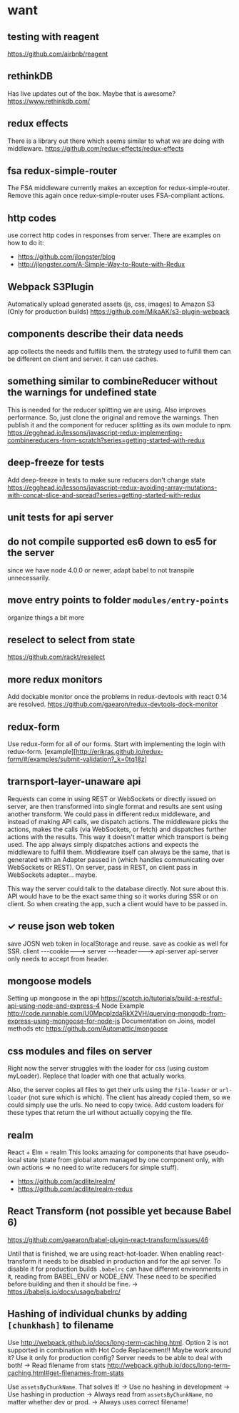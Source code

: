 # want

## testing with reagent
https://github.com/airbnb/reagent

## rethinkDB

Has live updates out of the box. Maybe that is awesome?
https://www.rethinkdb.com/


## redux effects

There is a library out there which seems similar to what we are doing with
middleware. https://github.com/redux-effects/redux-effects


## fsa redux-simple-router

The FSA middleware currently makes an exception for redux-simple-router.
Remove this again once redux-simple-router uses FSA-compliant actions.


## http codes

use correct http codes in responses from server.
There are examples on how to do it:
- https://github.com/jlongster/blog
- http://jlongster.com/A-Simple-Way-to-Route-with-Redux


## Webpack S3Plugin

Automatically upload generated assets (js, css, images) to Amazon S3
(Only for production builds)
https://github.com/MikaAK/s3-plugin-webpack


## components describe their data needs

app collects the needs and fulfills them.
the strategy used to fulfill them can be different on client and server.
it can use caches.


## something similar to combineReducer without the warnings for undefined state

This is needed for the reducer splitting we are using.
Also improves performance.
So, just clone the original and remove the warnings.
Then publish it and the component for reducer splitting as its own module
to npm.
https://egghead.io/lessons/javascript-redux-implementing-combinereducers-from-scratch?series=getting-started-with-redux


## deep-freeze for tests

Add deep-freeze in tests to make sure reducers don't change state
https://egghead.io/lessons/javascript-redux-avoiding-array-mutations-with-concat-slice-and-spread?series=getting-started-with-redux


## unit tests for api server


## do not compile supported es6 down to es5 for the server

since we have node 4.0.0 or newer, adapt babel to not transpile unnecessarily.


## move entry points to folder `modules/entry-points`

organize things a bit more


## reselect to select from state

https://github.com/rackt/reselect


## more redux monitors

Add dockable monitor once the problems in redux-devtools with react 0.14 are resolved.
https://github.com/gaearon/redux-devtools-dock-monitor


## redux-form

Use redux-form for all of our forms.
Start with implementing the login with redux-form.
[example][http://erikras.github.io/redux-form/#/examples/submit-validation?_k=0tq18z]


## trarnsport-layer-unaware api

Requests can come in using REST or WebSockets or directly issued on server,
are then transformed into single format and results are sent using another transform.
We could pass in different redux middleware, and instead of making API calls, we dispatch actions.
The middleware picks the actions, makes the calls (via WebSockets, or fetch) and dispatches further actions with the results.
This way it doesn't matter which transport is being used. The app always simply dispatches actions and expects the middleware to fulfill them.
Middleware itself can always be the same, that is generated with an Adapter passed in (which handles communicating over WebSockets or REST). On server, pass in REST, on client pass in WebSockets adapter... maybe.

This way the server could talk to the database directly.
Not sure about this. API would have to be the exact same thing so it works
during SSR or on client. So when creating the app, such a client would have to be
passed in.


## ✓ reuse json web token

save JOSN web token in localStorage and reuse.
save as cookie as well for SSR. client ---cookie---> server ---header---> api-server
api-server only needs to accept from header.


## mongoose models

Setting up mongoose in the api
https://scotch.io/tutorials/build-a-restful-api-using-node-and-express-4
Node Example
http://code.runnable.com/U0MpcpIzdaRkX2VH/querying-mongodb-from-express-using-mongoose-for-node-js
Documentation on Joins, model methods etc
https://github.com/Automattic/mongoose


## css modules and files on server

Right now the server struggles with the loader for css (using custom myLoader).
Replace that loader with one that actually works.

Also, the server copies all files to get their urls using the `file-loader` or `url-loader` (not sure which is which).
The client has already copied them, so we could simply use the urls.
No need to copy twice. Add custom loaders for these types that return the url without actually copying the file.


## realm

React + Elm = realm
This looks amazing for components that have pseudo-local state (state from global
atom managed by one component only, with own actions => no need to write reducers for simple stuff).

- https://github.com/acdlite/realm/
- https://github.com/acdlite/realm-redux


## React Transform (not possible yet because Babel 6)

https://github.com/gaearon/babel-plugin-react-transform/issues/46

Until that is finished, we are using react-hot-loader.
When enabling react-transform it needs to be disabled in production and for the
api server. To disable it for production builds `.babelrc` can have
different environments in it, reading from BABEL_ENV or NODE_ENV.
These need to be specified before building and then it should be fine.
-> https://babeljs.io/docs/usage/babelrc/



## Hashing of individual chunks by adding `[chunkhash]` to filename

Use http://webpack.github.io/docs/long-term-caching.html.
Option 2 is not supported in combination with Hot Code Replacement!!
Maybe work around it? Use it only for production config?
Server needs to be able to deal with both!
-> Read filename from stats http://webpack.github.io/docs/long-term-caching.html#get-filenames-from-stats

Use `assetsByChunkName`. That solves it!
-> Use no hashing in development
-> Use hashing in production
-> Always read from `assetsByChunkName`, no matter whether dev or prod.
-> Always uses correct filename!
